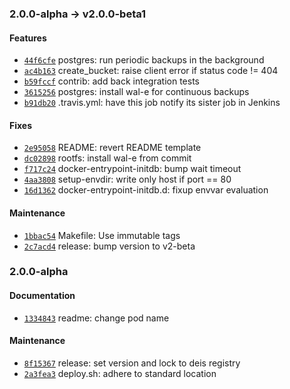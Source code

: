 ### 2.0.0-alpha -> v2.0.0-beta1

#### Features

 - [`44f6cfe`](https://github.com/deis/postgres/commit/44f6cfe258c2438cf83635b4bef910119b7b8d99) postgres: run periodic backups in the background
 - [`ac4b163`](https://github.com/deis/postgres/commit/ac4b1639059e6b0fe02faa84b9e43531b7656476) create_bucket: raise client error if status code != 404
 - [`b59fccf`](https://github.com/deis/postgres/commit/b59fccf3880050c353da9e6b90e67d5bd96bdfef) contrib: add back integration tests
 - [`3615256`](https://github.com/deis/postgres/commit/3615256d8d86ab233253f59257e052863cfa0e7e) postgres: install wal-e for continuous backups
 - [`b91db20`](https://github.com/deis/postgres/commit/b91db20ec3cfbc25cce644526c949e082cd90cd8) .travis.yml: have this job notify its sister job in Jenkins

#### Fixes

 - [`2e95058`](https://github.com/deis/postgres/commit/2e95058318b9c395c134fac39420da166ad02c38) README: revert README template
 - [`dc02898`](https://github.com/deis/postgres/commit/dc02898ef3cc231f0cc4b125f367444a4ab9cab9) rootfs: install wal-e from commit
 - [`f717c24`](https://github.com/deis/postgres/commit/f717c24b28f5fc72dbf8e982d0dcb7e14ba4d0b2) docker-entrypoint-initdb: bump wait timeout
 - [`4aa3808`](https://github.com/deis/postgres/commit/4aa38080f0724244323c926d62fc75ecd7b7dc99) setup-envdir: write only host if port == 80
 - [`16d1362`](https://github.com/deis/postgres/commit/16d13629d72a512b9f99521de2064d5cf0f254b5) docker-entrypoint-initdb.d: fixup envvar evaluation

#### Maintenance

 - [`1bbac54`](https://github.com/deis/postgres/commit/1bbac546ed8682b62cedf0db99048e1b19d469be) Makefile: Use immutable tags
 - [`2c7acd4`](https://github.com/deis/postgres/commit/2c7acd425aae8427e98863b43e08ba2c7495639a) release: bump version to v2-beta

### 2.0.0-alpha

#### Documentation

 - [`1334843`](https://github.com/deis/postgres/commit/133484310c213a244f6c0d0759948d62de6bddab) readme: change pod name

#### Maintenance

 - [`8f15367`](https://github.com/deis/postgres/commit/8f153673bc4353241604bf442ad9a9fd4307856b) release: set version and lock to deis registry
 - [`2a3fea3`](https://github.com/deis/postgres/commit/2a3fea33624d43c7f432b103554f5b07f92b88c9) deploy.sh: adhere to standard location
